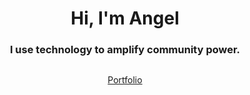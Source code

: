 <h1 align="center">Hi, I'm Angel</h1>

<h3 align="center">I use technology to amplify community power.</h3>

##

<p align="center">
  <a href="https://ajuarezse.github.io/website/">Portfolio</a>
</p>
